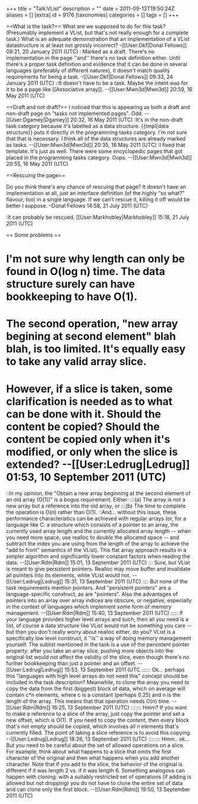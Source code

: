 +++
title = "Talk:VList"
description = ""
date = 2011-09-13T19:50:24Z
aliases = []
[extra]
id = 9176
[taxonomies]
categories = []
tags = []
+++

==What is the task?==
What are we supposed to do for this task? (Presumably implement a VList, but that's not really enough for a complete task.) What is an adequate demonstration that an implementation of a VList datastructure is at least not grossly incorrect? –[[User:Dkf|Donal Fellows]] 09:21, 20 January 2011 (UTC)
: Marked as a draft. There's no implementation in the page ''and'' there's no task definition either. Until there's a proper task definition and evidence that it can be done in several languages (preferably of different natures), it doesn't match quality requirements for being a task. –[[User:Dkf|Donal Fellows]] 09:33, 24 January 2011 (UTC)
::It doesn't have to be a task. Maybe the intent was for it to be a page like [[Associative array]]. --[[User:Mwn3d|Mwn3d]] 20:59, 16 May 2011 (UTC)

==Draft and not draft?==
I noticed that this is appearing as both a draft and non-draft page on "tasks not implemented pages".  Odd.  --[[User:Dgamey|Dgamey]] 20:32, 16 May 2011 (UTC)
:It's in the non-draft task category because it's labelled as a data structure. {{tmpl|data structure}} puts it directly in the programming tasks category. I'm not sure that that is necessary. I think all of the data structures are already marked as tasks. --[[User:Mwn3d|Mwn3d]] 20:35, 16 May 2011 (UTC)
:I fixed that template. It's just as well. There were some encyclopedic pages that got placed in the programming tasks category. Oops. --[[User:Mwn3d|Mwn3d]] 20:55, 16 May 2011 (UTC)

==Rescuing the page==

Do you think there's any chance of rescuing that page? It doesn't have an implementation at all, just an interface definition (of the highly “so what?” flavour, too) in a single language. If we can't rescue it, killing it off would be better I suppose. –Donal Fellows 14:58, 21 July 2011 (UTC)

:It can probably be rescued. [[User:Markhobley|Markhobley]] 15:18, 21 July 2011 (UTC)

== Some problems ==

# I'm not sure why length can only be found in O(log n) time.  The data structure surely can have bookkeeping to have O(1).
# The second operation, "new array begining at second element" blah blah, is too limited.  It's equally easy to take any valid array slice.
# However, if a slice is taken, some clarification is needed as to what can be done with it.  Should the content be copied? Should the content be copied only when it's modified, or only when the slice is extended? --[[User:Ledrug|Ledrug]] 01:53, 10 September 2011 (UTC)

::In my opinion, the "Obtain a new array beginning at the second element of an old array (O(1))" is a bogus requirement.  Either:
:::(a) The array is not a new array but a reference into the old array, or
:::(b) The time to complete the operation is O(n) rather than O(1).
::And... without this issue, these performance characteristics can be achieved with regular arrays (or, for a language like C: a structure which consists of a pointer to an array, the currently used array length and the currently allocated array length -- when you need more space, use realloc to double the allocated space -- and subtract the index you are using from the length of the array to achieve the "add to front" semantics of the VList).  This flat array approach results in a simpler algorithm and significantly lower constant factors when reading the data. --[[User:Rdm|Rdm]] 15:01, 13 September 2011 (UTC)
::: Sure, but VList is meant to give persistent pointers.  Realloc may move buffer and invalidate all pointers into its elements, while VList would not.  --[[User:Ledrug|Ledrug]] 15:31, 13 September 2011 (UTC)
:::: But none of the task requirements mention pointers.  And "persistent pointers" are a language-specific construct, as are "pointers".  Also the advantages of pointers into an array over array indices are obscure, or negative, especially in the context of languages which implement some form of memory management.  --[[User:Rdm|Rdm]] 15:40, 13 September 2011 (UTC)
::::: If your language provides higher level arrays and such, then all you need is a list, of course a data structure like VList would not be something you care -- but then you don't really worry about realloc either, do you?  VList is a specifically low level construct, it ''is'' a way of doing memory management yourself.  The sublist mentioned in the task is a use of the persistent pointer property: after you take an array slice, pushing more objects into the original list would not affect the validity of the slice, even though there's no further bookkeeping than just a pointer and an offset. --[[User:Ledrug|Ledrug]] 15:53, 13 September 2011 (UTC
:::::: Ok... perhaps this "languages with high level arrays do not need this" concept should be included in the task description?  Meanwhile, to clone the array you need to copy the data from the first (biggest) block of data, which on average will contain c*n elements, where c is a constant (perhaps 0.25) and n is the length of the array.  This means that that operation needs O(n) time. --[[User:Rdm|Rdm]] 16:25, 13 September 2011 (UTC)
::::::: Hmm? If you want to make a reference to a slice of the array, just copy the pointer and set a new offset, which is O(1).  If you need to copy the content, then every block that's not empty should be copied, which involves all n elements that's currently filled.  The point of taking a slice reference is to avoid this copying.  --[[User:Ledrug|Ledrug]] 18:26, 13 September 2011 (UTC)
:::::::: Hmm.. ok...  But you need to be careful about the set of allowed operations on a slice.  For example, think about what happens to a slice that omits the first character of the original and then what happens when you add another character.  Note that if you add to the slice, the behavior of the original is different if it was length 2 vs. if it was length 6.  Something analogous can happen with cloning: with a suitably restricted set of operations (if adding is allowed but not dropping) you do not have to clone the entire set of data and can clone only the first block.  --[[User:Rdm|Rdm]] 19:50, 13 September 2011 (UTC)

